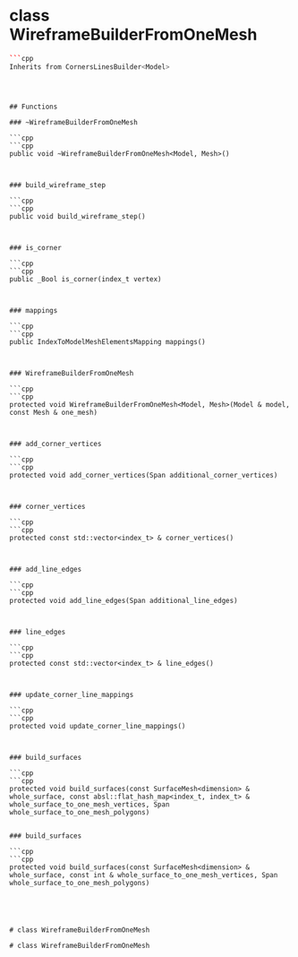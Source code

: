 # class WireframeBuilderFromOneMesh


```cpp
```cpp
Inherits from CornersLinesBuilder<Model>
```
```



## Functions

### ~WireframeBuilderFromOneMesh

```cpp
```cpp
public void ~WireframeBuilderFromOneMesh<Model, Mesh>()
```
```


### build_wireframe_step

```cpp
```cpp
public void build_wireframe_step()
```
```


### is_corner

```cpp
```cpp
public _Bool is_corner(index_t vertex)
```
```


### mappings

```cpp
```cpp
public IndexToModelMeshElementsMapping mappings()
```
```


### WireframeBuilderFromOneMesh

```cpp
```cpp
protected void WireframeBuilderFromOneMesh<Model, Mesh>(Model & model, const Mesh & one_mesh)
```
```


### add_corner_vertices

```cpp
```cpp
protected void add_corner_vertices(Span additional_corner_vertices)
```
```


### corner_vertices

```cpp
```cpp
protected const std::vector<index_t> & corner_vertices()
```
```


### add_line_edges

```cpp
```cpp
protected void add_line_edges(Span additional_line_edges)
```
```


### line_edges

```cpp
```cpp
protected const std::vector<index_t> & line_edges()
```
```


### update_corner_line_mappings

```cpp
```cpp
protected void update_corner_line_mappings()
```
```


### build_surfaces

```cpp
```cpp
protected void build_surfaces(const SurfaceMesh<dimension> & whole_surface, const absl::flat_hash_map<index_t, index_t> & whole_surface_to_one_mesh_vertices, Span whole_surface_to_one_mesh_polygons)
```
```

### build_surfaces

```cpp
```cpp
protected void build_surfaces(const SurfaceMesh<dimension> & whole_surface, const int & whole_surface_to_one_mesh_vertices, Span whole_surface_to_one_mesh_polygons)
```
```




# class WireframeBuilderFromOneMesh

# class WireframeBuilderFromOneMesh

